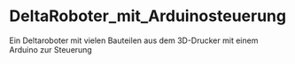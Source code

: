 # DeltaRoboter_mit_Arduinosteuerung
 Ein Deltaroboter mit vielen Bauteilen aus dem 3D-Drucker mit einem Arduino zur Steuerung 
